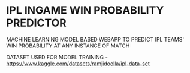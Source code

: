 # IPL INGAME WIN PROBABILITY PREDICTOR
MACHINE LEARNING MODEL BASED WEBAPP TO PREDICT IPL TEAMS' WIN PROBABILITY AT ANY INSTANCE OF MATCH

DATASET USED FOR MODEL TRAINING - https://www.kaggle.com/datasets/ramjidoolla/ipl-data-set
